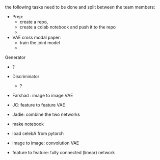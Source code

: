 the following tasks need to be done and split between the team members:

- Prep:
  - create a repo, 
  - create a colab notebook and push it to the repo
  - 
- VAE cross modal paper:
  - train the joint model
  - 
Generator
  - ?
- Discriminator
  - ?
  
- Farshad : image to image VAE
- JC: feature to feature VAE
- Jadie: combine the two networks

- make notebook
- load celebA from pytorch
- image to image: convolution VAE 
- feature to feature:  fully connected (linear) network

